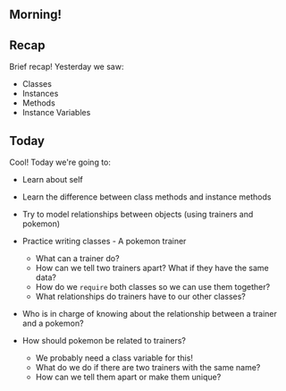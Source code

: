 ## Morning!

## Recap

Brief recap! Yesterday we saw:

* Classes
* Instances
* Methods
* Instance Variables

## Today

Cool! Today we're going to:

* Learn about self
* Learn the difference between class methods and instance methods
* Try to model relationships between objects (using trainers and pokemon)

* Practice writing classes - A pokemon trainer
  * What can a trainer do?
  * How can we tell two trainers apart? What if they have the same data?
  * How do we `require` both classes so we can use them together?
  * What relationships do trainers have to our other classes?

* Who is in charge of knowing about the relationship between a trainer and a pokemon?

* How should pokemon be related to trainers?
  * We probably need a class variable for this!
  * What do we do if there are two trainers with the same name?
  * How can we tell them apart or make them unique?

